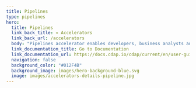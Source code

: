 ```yaml
---
title: Pipelines
type: pipelines
hero:
  title: Pipelines
  link_back_title: « Accelerators
  link_back_url: /accelerators
  body: "Pipelines accelerator enables developers, business analysts and data scientists to quickly derive insights from data, without having to worry about infrastructure and integration."
  link_documentation_title: Go to Documentation
  link_documentation_url: https://docs.cdap.io/cdap/current/en/user-guide/pipelines/index.html
  navigation: false
  background_color: "#012F4B"
  background_image: images/hero-background-blue.svg
  image: images/accelerators-details-pipeline.jpg
---
```

